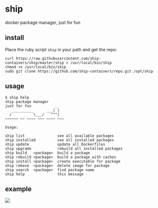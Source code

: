 # ship
docker package manager, just for fun

## install

Place the ruby script `ship` in your path and get the repo:

```
curl https://raw.githubusercontent.com/ship-containers/ship/master/ship > /usr/local/bin/ship
chmod +x /usr/local/bin/ship
sudo git clone https://github.com/ship-containers/repo.git /opt/ship
```

## usage

```
$ ship help
ship package manager
just for fun           _
   __________      ___| |
  /          \___/   """|
~~~~~~ ~~ ~~~~ ~~~ ~~~~ ~~~

Usage:

ship list               see all available packages
ship installed          see all installed packages
ship update             update all Dockerfiles
ship upgrade            rebuild all installed packages
ship build   <package>  build a package
ship rebuild <package>  build a package with caches
ship install <package>  create executable for package
ship remove  <package>  delete image for package
ship search  <package>  find package name
ship help               this message
```

## example

![](http://i.imgur.com/0OrZeMC.gif)
